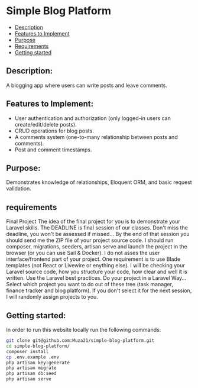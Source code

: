 # Simple Blog Platform

 * [Description](#Description)
 * [Features to Implement](#features-to-implement)
 * [Purpose](#Purpose)
 * [Requirements](#requirements)
 * [Getting started](#getting-started)


## Description:

A blogging app where users can write posts and leave comments.

## Features to Implement:

-   User authentication and authorization (only logged-in users can create/edit/delete posts).
-   CRUD operations for blog posts.
-   A comments system (one-to-many relationship between posts and comments).
-   Post and comment timestamps.

## Purpose:

Demonstrates knowledge of relationships, Eloquent ORM, and basic request validation.

## requirements

Final Project
The idea of the final project for you is to demonstrate your Laravel skills.
The DEADLINE is final session of our classes. Don't miss the deadline, you won't be assessed if missed...
By the end of that session you should send me the ZIP file of your project source code. I should run composer, migrations, seeders, artisan serve and launch the project in the browser (or you can use Sail & Docker).
I do not asses the user interface/frontend part of your project. One requirement is to use Blade templates (not React or Livewire or enything else).
I will be checking your Laravel source code, how you structure your code, how clear and well it is written. Use the Laravel best practices. Do your project in a Laravel Way...
Select which project you want to do out of these tree (task manager, finance tracker and blog platform). If you don't select it for the next session, I will randomly assign projects to you.

## Getting started:

In order to run this website locally run the following commands:

```sh
git clone git@github.com:Muza21/simple-blog-platform.git
cd simple-blog-platform/
composer install
cp .env.example .env
php artisan key:generate
php artisan migrate
php artisan db:seed
php artisan serve
```
